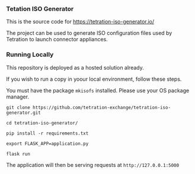 ### Tetation ISO Generator

This is the source code for https://tetration-iso-generator.io/

The project can be used to generate ISO configuration files used by Tetration to launch connector appliances.

### Running Locally

This repository is deployed as a hosted solution already.

If you wish to run a copy in yoour local environment, follow these steps.

You must have the package `mkisofs` installed. Please use your OS package manager.

```
git clone https://github.com/tetration-exchange/tetration-iso-generator.git

cd tetration-iso-generator/

pip install -r requirements.txt

export FLASK_APP=application.py

flask run
```

The application will then be serving requests at `http://127.0.0.1:5000`
